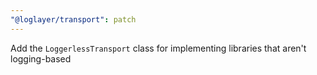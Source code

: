 ```yaml
---
"@loglayer/transport": patch
---
```


Add the `LoggerlessTransport` class for implementing libraries that aren't logging-based
